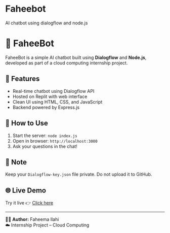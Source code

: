 # Faheebot
AI chatbot using dialogflow and node.js
# 🤖 FaheeBot

FaheeBot is a simple AI chatbot built using **Dialogflow** and **Node.js**, developed as part of a cloud computing internship project.

## 🌟 Features
- Real-time chatbot using Dialogflow API
- Hosted on Replit with web interface
- Clean UI using HTML, CSS, and JavaScript
- Backend powered by Express.js

## 🚀 How to Use
1. Start the server: `node index.js`
2. Open in browser: `http://localhost:3000`
3. Ask your questions in the chat!

## 🔐 Note
Keep your `Dialogflow-key.json` file private. Do not upload it to GitHub.

## 🌐 Live Demo
Try it live 👉 [Click here](https://0e6860e4-58dc-4391-8279-1b7b47964a02-00-252wttf0jofb6.pike.replit.dev)

---

👩‍💻 **Author:** Faheema Ilahi  
☁️ Internship Project – Cloud Computing
